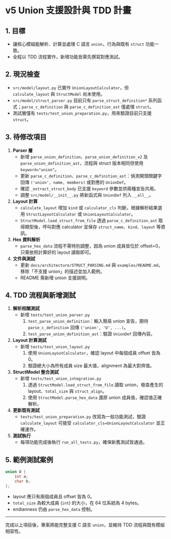 # v5 Union 支援設計與 TDD 計畫

## 1. 目標
- 讓核心模組能解析、計算並處理 C 語言 `union`，行為與既有 `struct` 功能一致。
- 全程以 TDD 流程實作，新增功能皆需先撰寫對應測試。

## 2. 現況檢查
- `src/model/layout.py` 已實作 `UnionLayoutCalculator`，但 `calculate_layout` 與 `StructModel` 尚未使用。
- `src/model/struct_parser.py` 目前只有 `parse_struct_definition*` 系列函式；`parse_c_definition` 與 `parse_c_definition_ast` 僅處理 `struct`。
- 測試層僅有 `tests/test_union_preparation.py`，用來驗證目前只支援 `struct`。

## 3. 待修改項目
1. **Parser 層**
   - 新增 `parse_union_definition`、`parse_union_definition_v2` 及 `parse_union_definition_ast`，流程與 struct 版本相同但使用 `keyword="union"`。
   - 更新 `parse_c_definition`、`parse_c_definition_ast`：偵測開頭關鍵字回傳 `('union', name, members)` 或對應的 `UnionDef`。
   - 確認 `_extract_struct_body` 已支援 `keyword` 參數並供兩種宣告共用。
   - 調整 `src/model/__init__.py` 將新函式與 `UnionDef` 列入 `__all__`。
2. **Layout 計算**
   - `calculate_layout` 增加 `kind` 或 `calculator_cls` 判斷，根據解析結果選用 `StructLayoutCalculator` 或 `UnionLayoutCalculator`。
   - `StructModel.load_struct_from_file` 透過 `parse_c_definition_ast` 取得類型後，呼叫對應 calculator 並保存 `struct_name`、`kind`、`layout` 等資訊。
3. **Hex 資料解析**
   - `parse_hex_data` 流程不需特別調整，因為 union 成員皆位於 offset=0，只需依照計算好的 layout 讀取即可。
4. **文件與測試**
   - 更新 `docs/architecture/STRUCT_PARSING.md` 與 `examples/README.md`，移除「不支援 union」的描述並加入範例。
   - README 需新增 union 支援說明。

## 4. TDD 流程與新增測試
1. **解析相關測試**
   - 新增 `tests/test_union_parser.py`
       1. `test_parse_union_definition`：輸入簡易 union 宣告，期待 `parse_c_definition` 回傳 `('union', 'U', ...)`。
       2. `test_parse_union_definition_ast`：驗證 `UnionDef` 回傳內容。
2. **Layout 計算測試**
   - 新增 `tests/test_union_layout.py`
       1. 使用 `UnionLayoutCalculator`，確認 layout 中每個成員 offset 皆為 0。
       2. 驗證總大小為所有成員 size 最大值，alignment 為最大對齊值。
3. **StructModel 整合測試**
   - 新增 `tests/test_union_integration.py`
       1. 透過 `StructModel.load_struct_from_file` 讀取 union，檢查產生的 layout、`total_size` 與 `struct_align`。
       2. 使用 `StructModel.parse_hex_data` 還原 union 成員值，確認值正確解析。
4. **更新既有測試**
   - `tests/test_union_preparation.py` 改寫為一般功能測試，驗證 `calculate_layout` 可接受 `calculator_cls=UnionLayoutCalculator` 並正確運作。
5. **測試執行**
   - 每項功能完成後執行 `run_all_tests.py`，確保新舊測試皆通過。

## 5. 範例測試案例
```c
union U {
    int a;
    char b;
};
```
- layout 應只有兩個成員且 offset 皆為 0。
- `total_size` 為較大成員 (`int`) 的大小，在 64 位系統為 4 bytes。
- endianness 仍由 `parse_hex_data` 控制。

---
完成以上項目後，專案將能完整支援 C 語言 `union`，並維持 TDD 流程與既有模組相容性。
